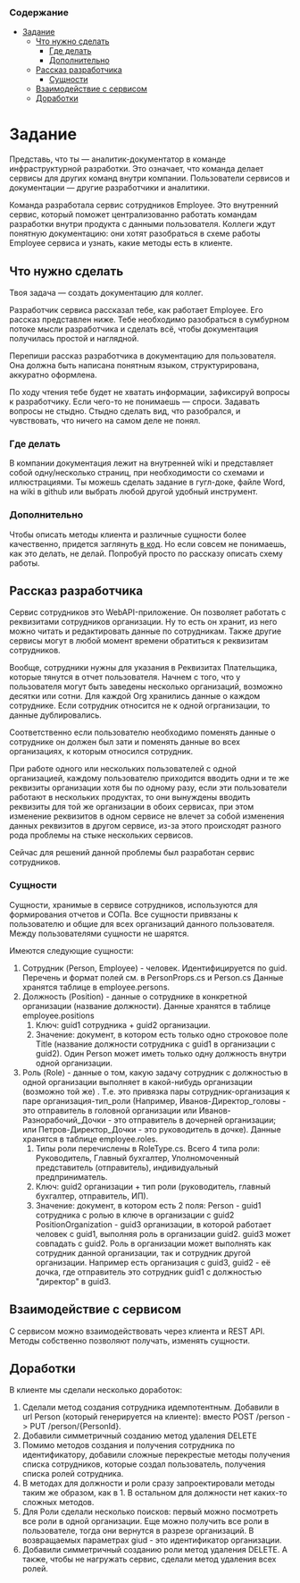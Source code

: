 ### Содержание
- [Задание](#задание)
  - [Что нужно сделать](#что-нужно-сделать)
    - [Где делать](#где-делать)
    - [Дополнительно](#дополнительно)
  - [Рассказ разработчика](#рассказ-разработчика)
    - [Сущности](#сущности)
  - [Взаимодействие с сервисом](#взаимодействие-с-сервисом)
  - [Доработки](#доработки)

# Задание

Представь, что ты — аналитик-документатор в команде инфраструктурной разработки. Это означает, что команда делает сервисы для других команд внутри компании. Пользователи сервисов и документации — другие разработчики и аналитики. 

Команда разработала сервис сотрудников Employee. Это внутренний сервис, который поможет централизованно работать командам разработки внутри продукта с данными пользователя. Коллеги ждут понятную документацию: они хотят разобраться в схеме работы Employee сервиса и узнать, какие методы есть в клиенте. 

## Что нужно сделать

Твоя задача — создать документацию для коллег.

Разработчик сервиса рассказал тебе, как работает Employee. Его рассказ представлен ниже. Тебе необходимо разобраться в сумбурном потоке мысли разработчика и сделать всё, чтобы документация получилась простой и наглядной. 

Перепиши рассказ разработчика в документацию для пользователя. Она должна быть написана понятным языком, структурирована, аккуратно оформлена.

По ходу чтения тебе будет не хватать информации, зафиксируй вопросы к разработчику. Если чего-то не понимаешь — спроси. Задавать вопросы не стыдно. Стыдно сделать вид, что разобрался, и чувствовать, что ничего на самом деле не понял.

### Где делать

В компании документация лежит на внутренней wiki и представляет собой одну/несколько страниц, при необходимости со схемами и иллюстрациями. Ты можешь сделать задание в гугл-доке, файле Word, на wiki в github или выбрать любой другой удобный инструмент.

### Дополнительно

Чтобы описать методы клиента и различные сущности более качественно, придется заглянуть [в код](https://github.com/NatBur444/task-for-technical-writer). Но если совсем не понимаешь, как это делать, не делай. Попробуй просто по рассказу описать схему работы.

## Рассказ разработчика

Сервис сотрудников это WebAPI-приложение. Он позволяет работать с реквизитами сотрудников организации. Ну то есть он хранит, из него можно читать и редактировать данные по сотрудникам. Также другие сервисы могут в любой момент времени обратиться к реквизитам сотрудников.

Вообще, сотрудники нужны для указания в Реквизитах Плательщика, которые тянутся в отчет пользователя. Начнем с того, что у пользователя могут быть заведены несколько организаций, возможно десятки или сотни. Для каждой Org хранились данные о каждом сотруднике. Если сотрудник относится не к одной огрганизации, то данные дублировались. 

Соответственно если пользователю необходимо поменять данные о сотруднике он должен был зати и поменять данные во всех организациях, к которым относился сотрудник. 

При работе одного или нескольких пользователей с одной организацией, каждому пользователю приходится вводить одни и те же реквизиты организации хотя бы по одному разу, если эти пользователи работают в нескольких продуктах, то они вынуждены вводить реквизиты для той же организации в обоих сервисах, при этом изменение реквизитов в одном сервисе не влечет за собой изменения данных реквизитов в другом сервисе, из-за этого происходят разного рода проблемы на стыке нескольких сервисов.

Сейчас для решений данной проблемы был разработан сервис сотрудников. 

### Сущности

Сущности, хранимые в сервисе сотрудников, используются для формирования отчетов и СОПа. Все сущности привязаны к пользователю и общие для всех организаций данного пользователя. Между пользователями сущности не шарятся.

Имеются следующие сущности:

1. Сотрудник (Person, Employee) - человек. Идентифицируется по guid. Перечень и формат полей см. в PersonProps.cs и Person.cs Данные хранятся таблице в employee.persons.
2. Должность (Position) - данные о сотруднике в конкретной организации (название должности). Данные хранятся в таблице employee.positions
   1. Ключ: guid1 сотрудника + guid2 организации.
   2. Значение: документ, в котором есть только одно строковое поле Title (название должности сотрудника с guid1 в организации с guid2). Один Person может иметь только одну должность внутри одной организации.
3. Роль (Role) - данные о том, какую задачу сотрудник с должностью в одной организации выполняет в какой-нибудь организации (возможно той же) . Т.е. это привязка пары сотрудник-организация к паре организация-тип_роли (Например, Иванов-Директор_головы - это отправитель в головной организации  или Иванов-Разнорабочий_Дочки - это отправитель в дочерней организации; или Петров-Директор_Дочки - это  руководитель в дочке). Данные хранятся в таблице employee.roles.
   1. Типы роли перечислены в RoleType.cs. Всего 4 типа роли: Руководитель, Главный бухгалтер, Уполномоченный представитель (отправитель), индивидуальный предприниматель. 
   2. Ключ: guid2 организации + тип роли (руководитель, главный бухгалтер, отправитель, ИП).
   3. Значение: документ, в котором есть 2 поля:
   Person - guid1 сотрудника с ролью в ключе в организации с guid2
   PositionOrganization - guid3 организации, в которой работает человек c guid1, выполняя роль в организации guid2. guid3 может совпадать с guid2. Роль в организации может выполнять как сотрудник данной организации, так и сотрудник другой организации. Например есть организация с guid3, guid2 - её дочка, где отправитель это сотрудник guid1 c должностью "директор" в guid3.

## Взаимодействие с сервисом

С сервисом можно взаимодействовать через клиента и REST API. Методы собственно позволяют получать, изменять сущности.

## Доработки

В клиенте мы сделали несколько доработок:
1. Сделали метод создания сотрудника идемпотентным. Добавили в url Person (который генерируется на клиенте): вместо POST /person -> PUT /person/{PersonId}.
2. Добавили симметричный созданию метод удаления DELETE
3. Помимо методов создания и получения сотрудника по идентификатору, добавили сложные перекрестые методы получения списка сотрудников, которые создал пользователь, получения списка ролей сотрудника.
4. В методах для должности и роли сразу запроектировали методы таким же образом, как в 1. В остальном для должности нет каких-то сложных методов.
5. Для Роли сделали несколько поисков: первый  можно посмотреть все роли в одной организации. Еще можно получить все роли в пользователе, тогда они вернутся в разрезе организаций. В возвращаемых параметрах giud - это идентификатор организации.
6. Добавили симметричный созданию роли метод удаления DELETE. А также, чтобы не нагружать сервис, сделали метод удаления всех ролей.

